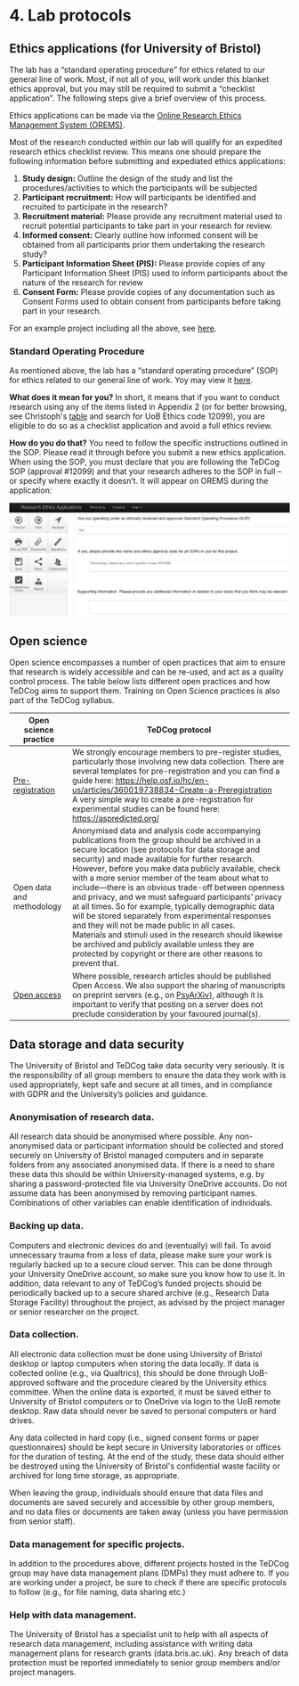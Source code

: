 # 4. Lab protocols
## Ethics applications (for University of Bristol)
The lab has a “standard operating procedure” for ethics related to our general line of work. Most, if not all of you, will work under this blanket ethics approval, but you may still be required to submit a “checklist application”. The following steps give a brief overview of this process. 

Ethics applications can be made via the [Online Research Ethics Management System (OREMS)](https://orems.bristol.ac.uk).

Most of the research conducted within our lab will qualify for an expedited research ethics checklist review. This means one should prepare the following information before submitting and expediated ethics applications:

1.	**Study design:** Outline the design of the study and list the procedures/activities to which the participants will be subjected
2.	**Participant recruitment:** How will participants be identified and recruited to participate in the research?
3.	**Recruitment material:** Please provide any recruitment material used to recruit potential participants to take part in your research for review.
4.	**Informed consent:** Clearly outline how informed consent will be obtained from all participants prior them undertaking the research study?
5.	**Participant Information Sheet (PIS):** Please provide copies of any Participant Information Sheet (PIS) used to inform participants about the nature of the research for review
6.	**Consent Form:** Please provide copies of any documentation such as Consent Forms used to obtain consent from participants before taking part in your research.

For an example project including all the above, see [here](https://uob.sharepoint.com/:f:/t/grp-lewandowsky-lab/EgLX4WVaFKJCjGxMmIi9cSgBjOVAc_NtsZOFjcR6fGVWeg?e=X6oPIu).

### Standard Operating Procedure
As mentioned above, the lab has a “standard operating procedure” (SOP) for ethics related to our general line of work.
Yoy may view it [here](https://uob.sharepoint.com/:f:/r/teams/grp-lewandowsky-lab/Shared%20Documents/Ethics_Example/SOP?csf=1&web=1&e=VkYcM0).
 
**What does it mean for you?** 
In short, it means that if you want to conduct research using any of the items listed in Appendix 2 (or for better browsing, see Christoph's [table](https://docs.google.com/spreadsheets/d/1f5gzEw6kRsyLwiC8kVjhsEP2DgRxL1Dvj900p494tKs/edit#gid=1762177533) and search for UoB Ethics code 12099), you are eligible to do so as a checklist application and avoid a full ethics review.

**How do you do that?** 
You need to follow the specific instructions outlined in the SOP. Please read it through before you submit a new ethics application. When using the SOP, you must declare that you are following the TeDCog SOP (approval #12099) and that your research adheres to the SOP in full – or specify where exactly it doesn’t. It will appear on OREMS during the application:

![OREMS example](https://github.com/TeDCog/handbook/blob/main/book/source/sop_check.png)

## Open science
Open science encompasses a number of open practices that aim to ensure that research is widely accessible and can be re-used, and act as a quality control process. The table below lists different open practices and how TeDCog aims to support them. Training on Open Science practices is also part of the TeDCog syllabus.

| Open science practice | TeDCog protocol |
|-----------------------|-----------------|
| [Pre-registration](https://www.cos.io/initiatives/prereg) | We strongly encourage members to pre-register studies, particularly those involving new data collection. There are several templates for pre-registration and you can find a guide here: https://help.osf.io/hc/en-us/articles/360019738834-Create-a-Preregistration <br> A very simple way to create a pre-registration for experimental studies can be found here: https://aspredicted.org/ |
| Open data and methodology | Anonymised data and analysis code accompanying publications from the group should be archived in a secure location (see protocols for data storage and security) and made available for further research. However, before you make data publicly available, check with a more senior member of the team about what to include—there is an obvious trade-off between openness and privacy, and we must safeguard participants’ privacy at all times. So for example, typically demographic data will be stored separately from experimental responses and they will not be made public in all cases. <br> Materials and stimuli used in the research should likewise be archived and publicly available unless they are protected by copyright or there are other reasons to prevent that. |
| [Open access](https://www.bristol.ac.uk/staff/researchers/open-access/) | Where possible, research articles should be published Open Access. We also support the sharing of manuscripts on preprint servers (e.g., on [PsyArXiv](https://psyarxiv.com/)), although it is important to verify that posting on a server does not preclude consideration by your favoured journal(s).|

## Data storage and data security

The University of Bristol and TeDCog take data security very seriously. It is the responsibility of all group members to ensure the data they work with is used appropriately, kept safe and secure at all times, and in compliance with GDPR and the University’s policies and guidance. 

### Anonymisation of research data. 
All research data should be anonymised where possible. Any non-anonymised data or participant information should be collected and stored securely on University of Bristol managed computers and in separate folders from any associated anonymised data. If there is a need to share these data this should be within University-managed systems, e.g. by sharing a password-protected file via University OneDrive accounts. Do not assume data has been anonymised by removing participant names. Combinations of other variables can enable identification of individuals.

### Backing up data. 
Computers and electronic devices do and (eventually) will fail. To avoid unnecessary trauma from a loss of data, please make sure your work is regularly backed up to a secure cloud server. This can be done through your University OneDrive account, so make sure you know how to use it. In addition, data relevant to any of TeDCog’s funded projects should be periodically backed up to a secure shared archive (e.g., Research Data Storage Facility) throughout the project, as advised by the project manager or senior researcher on the project. 

### Data collection. 
All electronic data collection must be done using University of Bristol desktop or laptop computers when storing the data locally. If data is collected online (e.g., via Qualtrics), this should be done through UoB-approved software and the procedure cleared by the University ethics committee. When the online data is exported, it must be saved either to University of Bristol computers or to OneDrive via login to the UoB remote desktop. Raw data should never be saved to personal computers or hard drives.

Any data collected in hard copy (i.e., signed consent forms or paper questionnaires) should be kept secure in University laboratories or offices for the duration of testing. At the end of the study, these data should either be destroyed using the University of Bristol's confidential waste facility or archived for long time storage, as appropriate.

When leaving the group, individuals should ensure that data files and documents are saved securely and accessible by other group members, and no data files or documents are taken away (unless you have permission from senior staff).

### Data management for specific projects. 
In addition to the procedures above, different projects hosted in the TeDCog group may have data management plans (DMPs) they must adhere to. If you are working under a project, be sure to check if there are specific protocols to follow (e.g., for file naming, data sharing etc.)

### Help with data management. 
The University of Bristol has a specialist unit to help with all aspects of research data management, including assistance with writing data management plans for research grants (data.bris.ac.uk). Any breach of data protection must be reported immediately to senior group members and/or project managers. 
